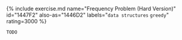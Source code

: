 {% include exercise.md name="Frequency Problem (Hard Version)" id="1447F2"  also-as="1446D2" labels="`data structures` `greedy`" rating=3000 %}

```
TODO
```
